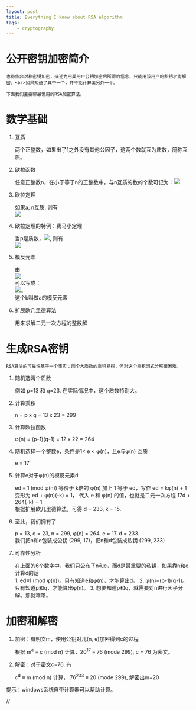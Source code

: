 ```yaml
---
layout: post
title: Everything I know about RSA algorithm
tags:
    - cryptography
---
```


# 公开密钥加密简介

    也称作非对称密钥加密，描述为用某用户公钥加密后所得的信息，只能用该用户的私钥才能解密。<br>如果知道了其中一个，并不能计算出另外一个。

    下面我们主要聊最常用的RSA加密算法。

# 数学基础

1. 互质

    两个正整数，如果出了1之外没有其他公因子，这两个数就互为质数，简称互质。

2. 欧拉函数

    任意正整数n，在小于等于n的正整数中，与n互质的数的个数可记为：<img src="http://chart.googleapis.com/chart?cht=tx&chl=%5Cphi%20(n)" style="border:none;" />

3. 欧拉定理

    如果a, n互质, 则有<br>
    <img src="http://chart.googleapis.com/chart?cht=tx&amp;chl=a%5E%7B%5Cphi(n)%7D%5Cequiv%5C1%20(mod%5C%20n)&amp;chs=60" style="border:none;">

4. 欧拉定理的特例：费马小定理

    当p是质数，<img src="http://chart.googleapis.com/chart?cht=tx&chl=%5Cphi%20(p)%20%3D%20p%20-%201" style="border:none;" />, 则有<br>
    <img src="http://chart.googleapis.com/chart?cht=tx&amp;chl=ab%20%5Cequiv%201%5C%20(mod%5C%20n)&amp;chs=40" style="border:none;">

5. 模反元素

    由<br> <img src="http://chart.googleapis.com/chart?cht=tx&amp;chl=a%5E%7B%5Cphi(n)%7D%3Da%5Ctimes%20a%5E%7B%5Cphi(n)-1%7D%5Cequiv%5C%201%5C%20(mod%5C%20n)%20&amp;chs=40" style="border:none;"> <br>可以写成：<br><img src="http://chart.googleapis.com/chart?cht=tx&amp;chl=ab%20%5Cequiv%201%5C%20(mod%5C%20n)&amp;chs=40" style="border:none;">。 <br>这个b叫做a的模反元素

6. 扩展欧几里德算法

    用来求解二元一次方程的整数解

# 生成RSA密钥

    RSA算法的可靠性基于一个事实：两个大质数的乘积易得，但对这个乘积因式分解很困难。

1. 随机选两个质数<br>

    例如 p=13 和 q=23. 在实际情况中，这个质数特别大。

2. 计算乘积<br>

    n = p x q = 13 x 23 = 299

3. 计算欧拉函数<br>

    φ(n) = (p-1)(q-1) = 12 x 22 = 264

4. 随机选择一个整数e，条件是1< e < φ(n)，且e与φ(n) 互质<br>

    e = 17

5. 计算e对于φ(n)的模反元素d <br>

    ed ≡ 1 (mod φ(n)) 等价于 k倍的 φ(n) 加上 1 等于 ed，写作 ed = kφ(n) + 1<br>
    变形为 ed + φ(n)(-k) = 1， 代入 e 和 φ(n) 的值，也就是二元一次方程 17d + 264(-k) = 1<br>
    根据扩展欧几里德算法，可得 d = 233, k = 15.

6. 至此，我们拥有了<br>

    p = 13, q = 23, n = 299, φ(n) = 264, e = 17. d = 233. <br>
    我们把n和e包装成公钥 (299, 17)，把n和d包装成私钥 (299, 233)

7. 可靠性分析<br>

    在上面的6个数字中，我们只公布了n和e，而d是最重要的私钥，如果靠n和e计算d的话<br>
        1. ed≡1 (mod φ(n))。只有知道e和φ(n)，才能算出d。
        2. φ(n)=(p-1)(q-1)。只有知道p和q，才能算出φ(n)。
        3. 想要知道p和q，就需要对n进行因子分解。那就难咯。

# 加密和解密

1. 加密：有明文m，使用公钥对儿(n, e)加密得到c的过程<br>

    根据 m<sup>e</sup> ≡ c (mod n) 计算，20<sup>17</sup> ≡ 76 (mode 299), c = 76 为密文。

2. 解密：对于密文c=76, 有<br>

    c<sup>d</sup> ≡ m (mod n) 计算， 76<sup>233</sup> ≡ 20 (mode 299), 解密出m=20

提示：windows系统自带计算器可以帮助计算。

//